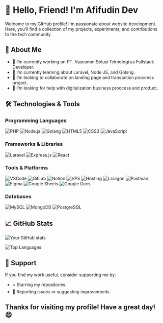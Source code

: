 # 👋 Hello, Friend! I'm Afifudin Dev

Welcome to my GitHub profile! I'm passionate about website development. Here, you'll find a collection of my projects, experiments, and contributions to the tech community.

## 🚀 About Me

- 🔭 I’m currently working on PT. Vascomm Solusi Teknologi as Fullstack Developer.
- 🌱 I’m currently learning about Laravel, Node JS, and Golang.
- 👯 I’m looking to collaborate on landing page and transaction proccess project.
- 🤔 I’m looking for help with digitalization business proccess and product.

## 🛠️ Technologies & Tools

### Programming Languages
![PHP](https://img.shields.io/badge/PHP-777BB4?style=for-the-badge&logo=php&logoColor=white) ![Node.js](https://img.shields.io/badge/Node.js-339933?style=for-the-badge&logo=node.js&logoColor=white) ![Golang](https://img.shields.io/badge/Go-00ADD8?style=for-the-badge&logo=go&logoColor=white) ![HTML5](https://img.shields.io/badge/HTML5-E34F26?style=for-the-badge&logo=html5&logoColor=white) ![CSS3](https://img.shields.io/badge/CSS3-1572B6?style=for-the-badge&logo=css3&logoColor=white) ![JavaScript](https://img.shields.io/badge/JavaScript-F7DF1E?style=for-the-badge&logo=javascript&logoColor=black)

### Frameworks & Libraries
![Laravel](https://img.shields.io/badge/Laravel-FF2D20?style=for-the-badge&logo=laravel&logoColor=white) ![Express.js](https://img.shields.io/badge/Express.js-000000?style=for-the-badge&logo=express&logoColor=white) ![React](https://img.shields.io/badge/React-20232A?style=for-the-badge&logo=react&logoColor=61DAFB)

### Tools & Platforms
![VSCode](https://img.shields.io/badge/VS_Code-007ACC?style=for-the-badge&logo=visual-studio-code&logoColor=white) ![GitLab](https://img.shields.io/badge/GitLab-FCA121?style=for-the-badge&logo=gitlab&logoColor=white) ![Notion](https://img.shields.io/badge/Notion-000000?style=for-the-badge&logo=notion&logoColor=white) ![VPS](https://img.shields.io/badge/VPS-00ADD8?style=for-the-badge&logo=digitalocean&logoColor=white) ![Hosting](https://img.shields.io/badge/Hosting-FF6C37?style=for-the-badge&logo=aws&logoColor=white) ![Laragon](https://img.shields.io/badge/Laragon-0E83CD?style=for-the-badge&logo=laragon&logoColor=white) ![Postman](https://img.shields.io/badge/Postman-FF6C37?style=for-the-badge&logo=postman&logoColor=white) ![Figma](https://img.shields.io/badge/Figma-F24E1E?style=for-the-badge&logo=figma&logoColor=white) ![Google Sheets](https://img.shields.io/badge/Google_Sheets-34A853?style=for-the-badge&logo=google-sheets&logoColor=white) ![Google Docs](https://img.shields.io/badge/Google_Docs-4285F4?style=for-the-badge&logo=google-docs&logoColor=white)

### Databases
![MySQL](https://img.shields.io/badge/MySQL-4479A1?style=for-the-badge&logo=mysql&logoColor=white) ![MongoDB](https://img.shields.io/badge/MongoDB-47A248?style=for-the-badge&logo=mongodb&logoColor=white) ![PostgreSQL](https://img.shields.io/badge/PostgreSQL-4169E1?style=for-the-badge&logo=postgresql&logoColor=white)
## 📈 GitHub Stats

![Your GitHub stats](https://github-readme-stats.vercel.app/api?username=Muhafifudin2306&show_icons=true&theme=radical)

![Top Languages](https://github-readme-stats.vercel.app/api/top-langs/?username=Muhafifudin2306&layout=compact&theme=radical)

## 🙏 Support

If you find my work useful, consider supporting me by:

- ⭐ Starring my repositories.
- 🐛 Reporting issues or suggesting improvements.

Thanks for visiting my profile! Have a great day! 😄
---
